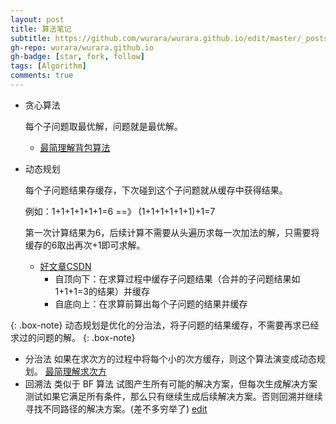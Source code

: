 ```yaml
---
layout: post
title: 算法笔记
subtitle: https://github.com/wurara/wurara.github.io/edit/master/_posts/2022-12-30-Algorithm.md
gh-repo: wurara/wurara.github.io
gh-badge: [star, fork, follow]
tags: [Algorithm]
comments: true
---
```


- 贪心算法

  每个子问题取最优解，问题就是最优解。
  - [最简理解背包算法](https://github.com/trekhleb/javascript-algorithms/tree/master/src/algorithms/sets/knapsack-problem)
  
- 动态规划

  每个子问题结果存缓存，下次碰到这个子问题就从缓存中获得结果。
  
  例如：1+1+1+1+1+1=6 ==》 (1+1+1+1+1+1)+1=7
  
  第一次计算结果为6，后续计算不需要从头遍历求每一次加法的解，只需要将缓存的6取出再次+1即可求解。
  
  - [好文章CSDN](https://blog.csdn.net/u013309870/article/details/75193592)
    - 自顶向下：在求算过程中缓存子问题结果（合并的子问题结果如1+1+1=3的结果）并缓存
    - 自底向上：在求算前算出每个子问题的结果并缓存
 
 {: .box-note} 
 动态规划是优化的分治法，将子问题的结果缓存，不需要再求已经求过的问题的解。
 {: .box-note} 
 
- 分治法
  如果在求次方的过程中将每个小的次方缓存，则这个算法演变成动态规划。
  [最简理解求次方](https://github.com/trekhleb/javascript-algorithms/tree/master/src/algorithms/math/fast-powering)
- 回溯法
类似于 BF 算法 试图产生所有可能的解决方案，但每次生成解决方案测试如果它满足所有条件，那么只有继续生成后续解决方案。否则回溯并继续寻找不同路径的解决方案。(差不多穷举了)
  [edit](https://github.com/wurara/wurara.github.io/edit/master/_posts/2022-12-30-Algorithm.md)
